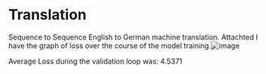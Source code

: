 # Translation
Sequence to Sequence English to German machine translation. Attachted I have the graph of loss over the course of the model training
![image](https://github.com/user-attachments/assets/58fda0da-d0ba-4a81-9dc7-1ea6ad2c7fff)

Average Loss during the validation loop was: 4.5371 
